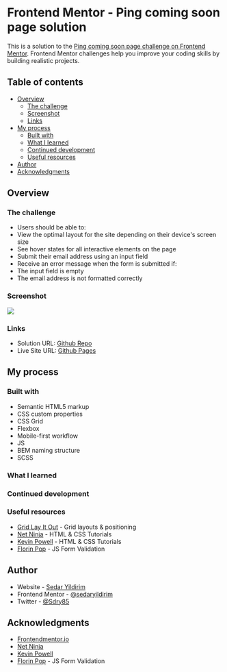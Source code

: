 # Frontend Mentor - Ping coming soon page solution

This is a solution to the [Ping coming soon page challenge on Frontend Mentor](https://www.frontendmentor.io/challenges/ping-single-column-coming-soon-page-5cadd051fec04111f7b848da). Frontend Mentor challenges help you improve your coding skills by building realistic projects. 

## Table of contents

- [Overview](#overview)
  - [The challenge](#the-challenge)
  - [Screenshot](#screenshot)
  - [Links](#links)
- [My process](#my-process)
  - [Built with](#built-with)
  - [What I learned](#what-i-learned)
  - [Continued development](#continued-development)
  - [Useful resources](#useful-resources)
- [Author](#author)
- [Acknowledgments](#acknowledgments)

## Overview

### The challenge

- Users should be able to:
- View the optimal layout for the site depending on their device's screen size
- See hover states for all interactive elements on the page
- Submit their email address using an input field
- Receive an error message when the form is submitted if:
- The input field is empty
- The email address is not formatted correctly


### Screenshot

![](./images/screenshot.jpg)

### Links

- Solution URL: [Github Repo](https://github.com/sedaryildirim/ping-single-column-coming-soon)
- Live Site URL: [Github Pages](https://sedaryildirim.github.io/ping-single-column-coming-soon/)

## My process

### Built with

- Semantic HTML5 markup
- CSS custom properties
- CSS Grid
- Flexbox
- Mobile-first workflow
- JS
- BEM naming structure
- SCSS

### What I learned

### Continued development

### Useful resources

- [Grid Lay It Out](https://grid.layoutit.com/) - Grid layouts & positioning
- [Net Ninja](https://www.youtube.com/thenetninja) - HTML & CSS Tutorials
- [Kevin Powell](https://www.youtube.com/kevinpowell) - HTML & CSS Tutorials
- [Florin Pop](https://www.youtube.com/florinpop) - JS Form Validation

## Author

- Website - [Sedar Yildirim](https://github.com/sedaryildirim)
- Frontend Mentor - [@sedaryildirim](https://www.frontendmentor.io/profile/sedaryildirim)
- Twitter - [@Sdry85](https://www.twitter.com/sdry85)

## Acknowledgments

- [Frontendmentor.io](https://www.frontendmentor.io/)
- [Net Ninja](https://www.youtube.com/thenetninja)
- [Kevin Powell](https://www.youtube.com/kevinpowell)
- [Florin Pop](https://www.youtube.com/florinpop) - JS Form Validation
